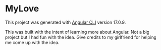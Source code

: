 # MyLove

This project was generated with [Angular CLI](https://github.com/angular/angular-cli) version 17.0.9.

This was built with the intent of learning more about Angular. Not a big project but I had fun with the idea. Give credits to my girlfriend for helping me come up with the idea.
